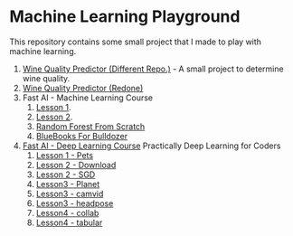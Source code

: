 # Machine Learning Playground

This repository contains some small project that I made to play with machine learning.

1. [Wine Quality Predictor (Different Repo.)](https://github.com/s-r-aman/wine_quality_predictor) - A small project to determine wine quality.
2. [Wine Quality Predictor (Redone)](/wine_snob.ipynb)
3. Fast AI - Machine Learning Course
   1. [Lesson 1](/fastdotai/fastai_1.ipynb).
   2. [Lesson 2](/fastdotai/fastai_2.ipynb).
   3. [Random Forest From Scratch](/fastdotai/rf_scratch.ipynb)
   4. [BlueBooks For Bulldozer](/blue_book_for_bulldozer.ipynb)
4. [Fast AI - Deep Learning Course]() Practically Deep Learning for Coders
   1. [Lesson 1 - Pets](/fastdotai_dl/lesson1-pets.ipynb)
   1. [Lesson 2 - Download](/fastdotai_dl/lesson2_download.ipynb)
   1. [Lesson 2 - SGD](/fastdotai_dl/lesson2_sgd.ipynb)
   1. [Lesson3 - Planet](/fastdotai_dl/lesson3_planet.ipynb)
   1. [Lesson3 - camvid](/fastdotai_dl/lesson3_camvid.ipynb)
   1. [Lesson3 - headpose](/fastdotai_dl/lesson3_headpose.ipynb)
   1. [Lesson4 - collab](/fastdotai_dl/lesson4_collab.ipynb)
   1. [Lesson4 - tabular](/fastdotai_dl/lesson4_tabular.ipynb)
